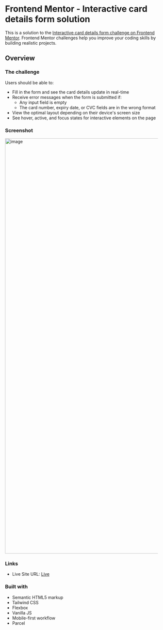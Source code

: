 # Frontend Mentor - Interactive card details form solution

This is a solution to the [Interactive card details form challenge on Frontend Mentor](https://www.frontendmentor.io/challenges/interactive-card-details-form-XpS8cKZDWw). Frontend Mentor challenges help you improve your coding skills by building realistic projects. 

## Overview

### The challenge

Users should be able to:

- Fill in the form and see the card details update in real-time
- Receive error messages when the form is submitted if:
  - Any input field is empty
  - The card number, expiry date, or CVC fields are in the wrong format
- View the optimal layout depending on their device's screen size
- See hover, active, and focus states for interactive elements on the page

### Screenshot

<img width="1370" alt="image" src="https://github.com/kadheryna/training-projects/assets/72280779/c65e6fed-46c6-4f05-8c1f-390665a2b026">


### Links

- Live Site URL: [Live](https://calm-sable-1d335b.netlify.app/)

### Built with

- Semantic HTML5 markup
- Tailwind CSS
- Flexbox
- Vanilla JS
- Mobile-first workflow
- Parcel
